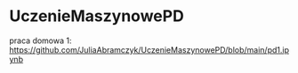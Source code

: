 # UczenieMaszynowePD

praca domowa 1:
https://github.com/JuliaAbramczyk/UczenieMaszynowePD/blob/main/pd1.ipynb
